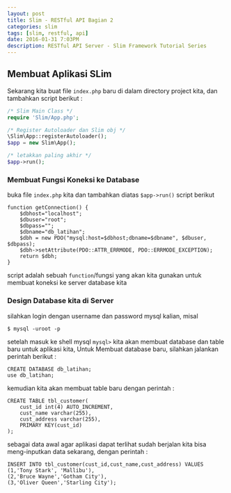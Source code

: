 ```yaml
---
layout: post
title: Slim - RESTful API Bagian 2
categories: slim
tags: [slim, restful, api]
date: 2016-01-31 7:03PM
description: RESTful API Server - Slim Framework Tutorial Series
---
```


## Membuat Aplikasi SLim ##
Sekarang kita buat file `index.php` baru di dalam directory project kita, dan tambahkan script berikut :

```php
/* Slim Main Class */
require 'Slim/App.php';

/* Register Autoloader dan Slim obj */
\Slim\App::registerAutoloader();
$app = new Slim\App();

/* letakkan paling akhir */
$app->run();
```

### Membuat Fungsi Koneksi ke Database ###

buka file `index.php` kita dan tambahkan diatas `$app->run()` script berikut

```
function getConnection() {
    $dbhost="localhost";
    $dbuser="root";
    $dbpass="";
    $dbname="db_latihan";
    $dbh = new PDO("mysql:host=$dbhost;dbname=$dbname", $dbuser, $dbpass);
    $dbh->setAttribute(PDO::ATTR_ERRMODE, PDO::ERRMODE_EXCEPTION);
    return $dbh;
}
```

script adalah sebuah `function`/fungsi yang akan kita gunakan untuk membuat koneksi ke server database kita

### Design Database kita di Server ###

silahkan login dengan username dan password mysql kalian, misal

```
$ mysql -uroot -p
```

setelah masuk ke shell mysql `mysql>` kita akan membuat database dan table baru untuk aplikasi kita,
Untuk Membuat database baru, silahkan jalankan perintah berikut :

```
CREATE DATABASE db_latihan;
use db_latihan;
```

kemudian kita akan membuat table baru dengan perintah :

```
CREATE TABLE tbl_customer(
	cust_id int(4) AUTO_INCREMENT,
	cust_name varchar(255),
	cust_address varchar(255),
	PRIMARY KEY(cust_id)
);
```

sebagai data awal agar aplikasi dapat terlihat sudah berjalan kita bisa meng-inputkan data sekarang, dengan perintah :

```
INSERT INTO tbl_customer(cust_id,cust_name,cust_address) VALUES
(1,'Tony Stark', 'Mallibu'),
(2,'Bruce Wayne','Gotham City'),
(3,'Oliver Queen','Starling City');
```
